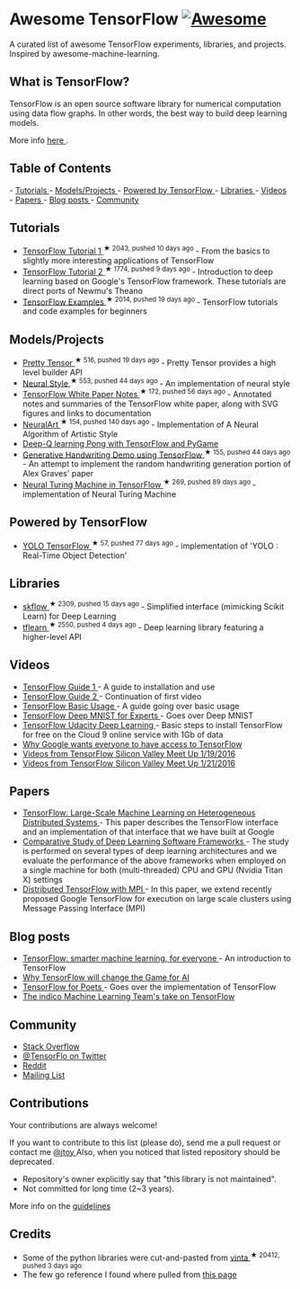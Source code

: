 <h1>
 Awesome TensorFlow
 <a href="https://github.com/jtoy/awesome">
  <img alt="Awesome" src="https://cdn.rawgit.com/sindresorhus/awesome/d7305f38d29fed78fa85652e3a63e154dd8e8829/media/badge.svg"/>
 </a>
</h1>
<p>
 A curated list of awesome TensorFlow experiments, libraries, and projects. Inspired by awesome-machine-learning.
</p>
<h2>
 What is TensorFlow?
</h2>
<p>
 TensorFlow is an open source software library for numerical computation using data flow graphs. In other words, the best way to build deep learning models.
</p>
<p>
 More info
 <a href="http://tensorflow.org">
  here
 </a>
 .
</p>
<h2>
 Table of Contents
</h2>
<p>
 <!-- MarkdownTOC depth=4 -->
 -
 <a href="#github-tutorials">
  Tutorials
 </a>
 -
 <a href="#github-projects">
  Models/Projects
 </a>
 -
 <a href="#github-powered-by">
  Powered by TensorFlow
 </a>
 -
 <a href="#libraries">
  Libraries
 </a>
 -
 <a href="#video">
  Videos
 </a>
 -
 <a href="#papers">
  Papers
 </a>
 -
 <a href="#blogs">
  Blog posts
 </a>
 -
 <a href="#community">
  Community
 </a>
</p>
<!-- /MarkdownTOC -->
<p>
 <a name="github-tutorials">
 </a>
</p>
<h2>
 Tutorials
</h2>
<ul>
 <li>
  <a href="https://github.com/pkmital/tensorflow_tutorials">
   TensorFlow Tutorial 1
  </a>
  <sup>
   &#9733 2043, pushed 10 days ago
  </sup>
  - From the basics to slightly more interesting applications of TensorFlow
 </li>
 <li>
  <a href="https://github.com/nlintz/TensorFlow-Tutorials">
   TensorFlow Tutorial 2
  </a>
  <sup>
   &#9733 1774, pushed 9 days ago
  </sup>
  - Introduction to deep learning based on Google's TensorFlow framework. These tutorials are direct ports of Newmu's Theano
 </li>
 <li>
  <a href="https://github.com/aymericdamien/TensorFlow-Examples">
   TensorFlow Examples
  </a>
  <sup>
   &#9733 2014, pushed 19 days ago
  </sup>
  - TensorFlow tutorials and code examples for beginners
 </li>
</ul>
<p>
 <a name="github-projects">
 </a>
</p>
<h2>
 Models/Projects
</h2>
<ul>
 <li>
  <a href="https://github.com/google/prettytensor">
   Pretty Tensor
  </a>
  <sup>
   &#9733 516, pushed 19 days ago
  </sup>
  - Pretty Tensor provides a high level builder API
 </li>
 <li>
  <a href="https://github.com/anishathalye/neural-style">
   Neural Style
  </a>
  <sup>
   &#9733 553, pushed 44 days ago
  </sup>
  - An implementation of neural style
 </li>
 <li>
  <a href="https://github.com/samjabrahams/tensorflow-white-paper-notes">
   TensorFlow White Paper Notes
  </a>
  <sup>
   &#9733 172, pushed 56 days ago
  </sup>
  - Annotated notes and summaries of the TensorFlow white paper, along with SVG figures and links to documentation
 </li>
 <li>
  <a href="https://github.com/ckmarkoh/neuralart_tensorflow">
   NeuralArt
  </a>
  <sup>
   &#9733 154, pushed 140 days ago
  </sup>
  - Implementation of A Neural Algorithm of Artistic Style
 </li>
 <li>
  <a href="http://www.danielslater.net/2016/03/deep-q-learning-pong-with-tensorflow.html">
   Deep-Q learning Pong with TensorFlow and PyGame
  </a>
 </li>
 <li>
  <a href="https://github.com/hardmaru/write-rnn-tensorflow">
   Generative Handwriting Demo using TensorFlow
  </a>
  <sup>
   &#9733 155, pushed 44 days ago
  </sup>
  - An attempt to implement the random handwriting generation portion of Alex Graves' paper
 </li>
 <li>
  <a href="https://github.com/carpedm20/NTM-tensorflow">
   Neural Turing Machine in TensorFlow
  </a>
  <sup>
   &#9733 269, pushed 89 days ago
  </sup>
  - implementation of Neural Turing Machine
 </li>
</ul>
<p>
 <a name="github-powered-by">
 </a>
</p>
<h2>
 Powered by TensorFlow
</h2>
<ul>
 <li>
  <a href="https://github.com/gliese581gg/YOLO_tensorflow">
   YOLO TensorFlow
  </a>
  <sup>
   &#9733 57, pushed 77 days ago
  </sup>
  - implementation of 'YOLO : Real-Time Object Detection'
 </li>
</ul>
<p>
 <a name="libraries">
 </a>
</p>
<h2>
 Libraries
</h2>
<ul>
 <li>
  <a href="https://github.com/tensorflow/skflow">
   skflow
  </a>
  <sup>
   &#9733 2309, pushed 15 days ago
  </sup>
  - Simplified interface (mimicking Scikit Learn) for Deep Learning
 </li>
 <li>
  <a href="https://github.com/tflearn/tflearn">
   tflearn
  </a>
  <sup>
   &#9733 2550, pushed 4 days ago
  </sup>
  - Deep learning library featuring a higher-level API
 </li>
</ul>
<p>
 <a name="video">
 </a>
</p>
<h2>
 Videos
</h2>
<ul>
 <li>
  <a href="http://bit.ly/1OX8s8Y">
   TensorFlow Guide 1
  </a>
  - A guide to installation and use
 </li>
 <li>
  <a href="http://bit.ly/1R27Ki9">
   TensorFlow Guide 2
  </a>
  - Continuation of first video
 </li>
 <li>
  <a href="http://bit.ly/1TCNmEY">
   TensorFlow Basic Usage
  </a>
  - A guide going over basic usage
 </li>
 <li>
  <a href="http://bit.ly/1L9IfJx">
   TensorFlow Deep MNIST for Experts
  </a>
  - Goes over Deep MNIST
 </li>
 <li>
  <a href="https://www.youtube.com/watch?v=ReaxoSIM5XQ">
   TensorFlow Udacity Deep Learning
  </a>
  - Basic steps to install TensorFlow for free on the Cloud 9 online service with 1Gb of data
 </li>
 <li>
  <a href="http://video.foxnews.com/v/4611174773001/why-google-wants-everyone-to-have-access-to-tensorflow/?#sp=show-clips">
   Why Google wants everyone to have access to TensorFlow
  </a>
 </li>
 <li>
  <a href="http://blog.altoros.com/videos-from-tensorflow-silicon-valley-meetup-january-19-2016.html">
   Videos from TensorFlow Silicon Valley Meet Up 1/19/2016
  </a>
 </li>
 <li>
  <a href="http://blog.altoros.com/videos-from-tensorflow-seattle-meetup-jan-21-2016.html">
   Videos from TensorFlow Silicon Valley Meet Up 1/21/2016
  </a>
 </li>
</ul>
<p>
 <a name="papers">
 </a>
</p>
<h2>
 Papers
</h2>
<ul>
 <li>
  <a href="http://download.tensorflow.org/paper/whitepaper2015.pdf">
   TensorFlow: Large-Scale Machine Learning on Heterogeneous Distributed Systems
  </a>
  - This paper describes the TensorFlow interface and an implementation of that interface that we have built at Google
 </li>
 <li>
  <a href="http://arxiv.org/abs/1511.06435">
   Comparative Study of Deep Learning Software Frameworks
  </a>
  - The study is performed on several types of deep learning architectures and we evaluate the performance of the above frameworks when employed on a single machine for both (multi-threaded) CPU and GPU (Nvidia Titan X) settings
 </li>
 <li>
  <a href="http://arxiv.org/abs/1603.02339">
   Distributed TensorFlow with MPI
  </a>
  - In this paper, we extend recently proposed Google TensorFlow for execution on large scale clusters using Message Passing Interface (MPI)
 </li>
</ul>
<p>
 <a name="blogs">
 </a>
</p>
<h2>
 Blog posts
</h2>
<ul>
 <li>
  <a href="https://googleblog.blogspot.com/2015/11/tensorflow-smarter-machine-learning-for.html">
   TensorFlow: smarter machine learning, for everyone
  </a>
  - An introduction to TensorFlow
 </li>
 <li>
  <a href="http://www.somatic.io/blog/why-tensorflow-will-change-the-game-for-ai">
   Why TensorFlow will change the Game for AI
  </a>
 </li>
 <li>
  <a href="http://petewarden.com/2016/02/28/tensorflow-for-poets">
   TensorFlow for Poets
  </a>
  - Goes over the implementation of TensorFlow
 </li>
 <li>
  <a href="https://indico.io/blog/indico-tensorflow">
   The indico Machine Learning Team's take on TensorFlow
  </a>
 </li>
</ul>
<p>
 <a name="community">
 </a>
</p>
<h2>
 Community
</h2>
<ul>
 <li>
  <a href="http://stackoverflow.com/questions/tagged/tensorflow">
   Stack Overflow
  </a>
 </li>
 <li>
  <a href="https://twitter.com/TensorFlo">
   @TensorFlo on Twitter
  </a>
 </li>
 <li>
  <a href="https://www.reddit.com/r/tensorflow">
   Reddit
  </a>
 </li>
 <li>
  <a href="https://groups.google.com/a/tensorflow.org/forum/#!forum/discuss">
   Mailing List
  </a>
 </li>
</ul>
<p>
 <a name="contributions">
 </a>
</p>
<h2>
 Contributions
</h2>
<p>
 Your contributions are always welcome!
</p>
<p>
 If you want to contribute to this list (please do), send me a pull request or contact me
 <a href="https://twitter.com/jtoy">
  @jtoy
 </a>
 Also, when you noticed that listed repository should be deprecated.
</p>
<ul>
 <li>
  Repository's owner explicitly say that "this library is not maintained".
 </li>
 <li>
  Not committed for long time (2~3 years).
 </li>
</ul>
<p>
 More info on the
 <a href="https://github.com/jtoy/awesome-tensorflow/blob/master/contributing.md">
  guidelines
 </a>
</p>
<p>
 <a name="credits">
 </a>
</p>
<h2>
 Credits
</h2>
<ul>
 <li>
  Some of the python libraries were cut-and-pasted from
  <a href="https://github.com/vinta/awesome-python">
   vinta
  </a>
  <sup>
   &#9733 20412, pushed 3 days ago
  </sup>
 </li>
 <li>
  The few go reference I found where pulled from
  <a href="https://code.google.com/p/go-wiki/wiki/Projects#Machine_Learning">
   this page
  </a>
 </li>
</ul>
